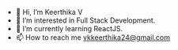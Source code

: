 - 👋 Hi, I’m Keerthika V
- 👀 I’m interested in Full Stack Development.
- 🌱 I’m currently learning ReactJS.
- 📫 How to reach me vkkeerthika24@gmail.com
<!---
VKeerthika24/VKeerthika24 is a ✨ special ✨ repository because its `README.md` (this file) appears on your GitHub profile.
You can click the Preview link to take a look at your changes.
--->
